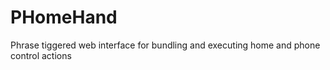 PHomeHand
=========

Phrase tiggered web interface for bundling and executing home and phone control actions
